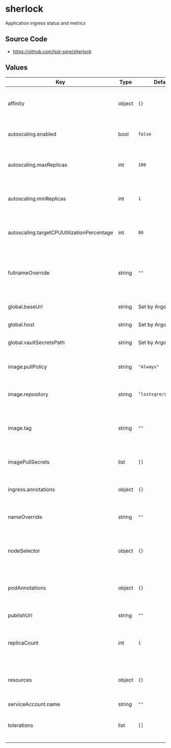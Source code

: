 # sherlock

Application ingress status and metrics

## Source Code

* <https://github.com/lsst-sqre/sherlock>

## Values

| Key | Type | Default | Description |
|-----|------|---------|-------------|
| affinity | object | `{}` | Affinity rules for the sherlock deployment pod |
| autoscaling.enabled | bool | `false` | Enable autoscaling of sherlock deployment |
| autoscaling.maxReplicas | int | `100` | Maximum number of sherlock deployment pods |
| autoscaling.minReplicas | int | `1` | Minimum number of sherlock deployment pods |
| autoscaling.targetCPUUtilizationPercentage | int | `80` | Target CPU utilization of sherlock deployment pods |
| fullnameOverride | string | `""` | Override the full name for resources (includes the release name) |
| global.baseUrl | string | Set by Argo CD | Base URL for the environment |
| global.host | string | Set by Argo CD | Host name for ingress |
| global.vaultSecretsPath | string | Set by Argo CD | Base path for Vault secrets |
| image.pullPolicy | string | `"Always"` | Pull policy for the sherlock image |
| image.repository | string | `"lsstsqre/sherlock"` | Image to use in the sherlock deployment |
| image.tag | string | `""` | Overrides the image tag whose default is the chart appVersion. |
| imagePullSecrets | list | `[]` | Secret names to use for all Docker pulls |
| ingress.annotations | object | `{}` | Additional annotations for the ingress rule |
| nameOverride | string | `""` | Override the base name for resources |
| nodeSelector | object | `{}` | Node selection rules for the sherlock deployment pod |
| podAnnotations | object | `{}` | Annotations for the sherlock deployment pod |
| publishUrl | string | `""` | URL to push status to via HTTP PUTs. |
| replicaCount | int | `1` | Number of web deployment pods to start |
| resources | object | `{}` | Resource limits and requests for the sherlock deployment pod |
| serviceAccount.name | string | `""` |  |
| tolerations | list | `[]` | Tolerations for the sherlock deployment pod |

